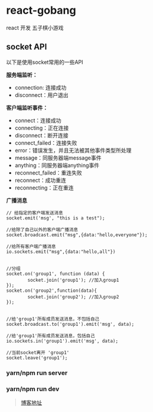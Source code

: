 # react-gobang
react 开发 五子棋小游戏

## socket API
以下是使用socket常用的一些API

**服务端监听：**
* connection: 连接成功
* disconnect：用户退出

**客户端监听事件：**
* connect：连接成功
* connecting：正在连接
* disconnect：断开连接
* connect_failed：连接失败
* error：错误发生，并且无法被其他事件类型所处理
* message：同服务器端message事件
* anything：同服务器端anything事件
* reconnect_failed：重连失败
* reconnect：成功重连
* reconnecting：正在重连


**广播消息**

```
// 给指定的客户端发送消息
socket.emit('msg', "this is a test");

//给除了自己以外的客户端广播消息
socket.broadcast.emit("msg",{data:"hello,everyone"}); 

//给所有客户端广播消息
io.sockets.emit("msg",{data:"hello,all"})


//分组
socket.on('group1', function (data) {
        socket.join('group1'); //加入group1
});
socket.on('group2',function(data){
        socket.join('group2'); //加入group2
});


//给'group1'所有成员发送消息，不包括自己
socket.broadcast.to('group1').emit('msg', data);

//给'group1'所有成员发送消息，包括自己
io.sockets.in('group1').emit('msg', data);

//当前socket离开 'group1'
socket.leave('group1');

```
### yarn/npm run server

### yarn/npm run dev

> [博客地址](http://dzblog.cn)

